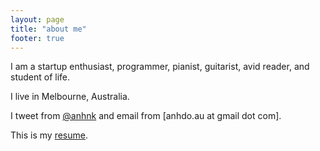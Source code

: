 ```yaml
---
layout: page
title: "about me"
footer: true
---
```


I am a startup enthusiast, programmer, pianist, guitarist, avid reader, and student of life.

I live in Melbourne, Australia.

I tweet from <a href="https://twitter.com/anhnk" target="_blank">@anhnk</a> and email from [anhdo.au at gmail dot com].

This is my <a href="assets/files/resume_AnhDo.pdf" target="_blank">resume</a>.
